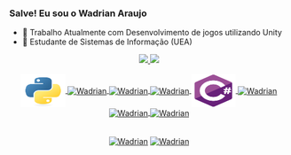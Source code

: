 ### Salve! Eu sou o Wadrian Araujo

- 🔭 Trabalho Atualmente com Desenvolvimento de jogos utilizando Unity
- 📘 Estudante de Sistemas de Informação (UEA)
<div align="center">
  <a href="https://github.com/WadrianAraujo">
  <img height="180em" src="https://github-readme-stats.vercel.app/api?username=WadrianAraujo&show_icons=true&theme=dark&include_all_commits=true&count_private=true"/>
  <img height="180em" src="https://github-readme-stats.vercel.app/api/top-langs/?username=WadrianAraujo&layout=compact&langs_count=7&theme=dark"/>
</div>
  
<div align="center"><br>
  <img align="center" alt="Wadrian" height="60" width="80" src="https://raw.githubusercontent.com/devicons/devicon/master/icons/python/python-original.svg">
  <img align="center" alt="Wadrian" height="60" width="80" src="https://cdn.jsdelivr.net/gh/devicons/devicon/icons/jetbrains/jetbrains-original.svg" />
  <img align="center" alt="Wadrian" height="60" width="80" src="https://cdn.jsdelivr.net/gh/devicons/devicon/icons/linux/linux-original.svg" />
  <img align="center" alt="Wadrian" height="60" width="60" src="https://icon-library.com/images/unity-icon-png/unity-icon-png-23.jpg" />
  <img align="center" alt="Wadrian" height="60" width="80" src="https://raw.githubusercontent.com/devicons/devicon/master/icons/csharp/csharp-original.svg">
  <img align="center" alt="Wadrian" height="60" width="80" src="https://cdn.jsdelivr.net/gh/devicons/devicon/icons/git/git-plain-wordmark.svg">
  <img align="center" alt="Wadrian" height="60" width="60" src="https://cdn-icons-png.flaticon.com/512/2620/2620863.png">
  <img align="center" alt="Wadrian" height="60" width="80" src="https://cdn.jsdelivr.net/gh/devicons/devicon/icons/trello/trello-plain.svg" />
</div>
<br>
<br>
<div align="center">
  <a href="https://www.linkedin.com/in/wadrian-araujo" target="_blank"><img alt="Wadrian" height="60" width="80" src="https://cdn.jsdelivr.net/gh/devicons/devicon/icons/linkedin/linkedin-original.svg"></a>
  <a href="https://www.instagram.com/wadrian.araujo/" target="_blank"><img alt="Wadrian" height="60" width="60" src="https://cdn4.iconfinder.com/data/icons/social-media-2210/24/Instagram-512.png"></a> 
</div>
